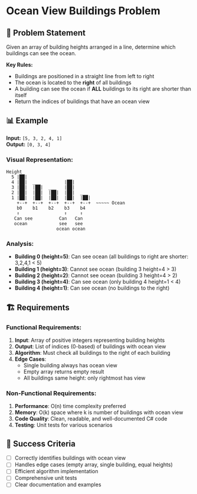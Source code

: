 # Ocean View Buildings Problem

## 🎯 Problem Statement

Given an array of building heights arranged in a line, determine which buildings can see the ocean. 

**Key Rules:**
- Buildings are positioned in a straight line from left to right
- The ocean is located to the **right** of all buildings
- A building can see the ocean if **ALL** buildings to its right are shorter than itself
- Return the indices of buildings that have an ocean view

## 📊 Example

**Input:** `[5, 3, 2, 4, 1]`  
**Output:** `[0, 3, 4]`

### Visual Representation:
```
Height
  5 |██|              
  4 |██|  ___         |██|
  3 |██|  |██|  ___   |██|
  2 |██|  |██|  |██|  |██|  ___
  1 |██|  |██|  |██|  |██|  |██|
    +--+  +--+  +--+  +--+  +--+  ~~~~~ Ocean
    b0    b1    b2    b3    b4
    ↑                 ↑     ↑
   Can see          Can   Can
   ocean            see   see
                   ocean ocean
```

### Analysis:
- **Building 0 (height=5)**: Can see ocean (all buildings to right are shorter: 3,2,4,1 < 5)
- **Building 1 (height=3)**: Cannot see ocean (building 3 height=4 > 3)
- **Building 2 (height=2)**: Cannot see ocean (building 3 height=4 > 2)
- **Building 3 (height=4)**: Can see ocean (only building 4 height=1 < 4)
- **Building 4 (height=1)**: Can see ocean (no buildings to the right)

## 🏗️ Requirements

### Functional Requirements:
1. **Input**: Array of positive integers representing building heights
2. **Output**: List of indices (0-based) of buildings with ocean view
3. **Algorithm**: Must check all buildings to the right of each building
4. **Edge Cases**: 
   - Single building always has ocean view
   - Empty array returns empty result
   - All buildings same height: only rightmost has view

### Non-Functional Requirements:
1. **Performance**: O(n) time complexity preferred
2. **Memory**: O(k) space where k is number of buildings with ocean view
3. **Code Quality**: Clean, readable, and well-documented C# code
4. **Testing**: Unit tests for various scenarios

## 🎯 Success Criteria

- [ ] Correctly identifies buildings with ocean view
- [ ] Handles edge cases (empty array, single building, equal heights)
- [ ] Efficient algorithm implementation
- [ ] Comprehensive unit tests
- [ ] Clear documentation and examples

